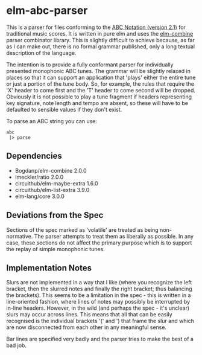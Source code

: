elm-abc-parser
==============

This is a parser for files conforming to the [ABC Notation (version 2.1)](http://abcnotation.com/wiki/abc:standard:v2.1) for traditional music scores. It is written in pure elm and uses the [elm-combine](https://github.com/Bogdanp/elm-combine) parser combinator library.  This is slightly difficult to achieve because, as far as I can make out, there is no formal grammar published, only a long textual description of the language.

The intention is to provide a fully conformant parser for individually presented monophonic ABC tunes.  The grammar will be slightly relaxed in places so that it can support an application that 'plays' either the entire tune or just a portion of the tune body.  So, for example, the rules that require the 'X' header to come first and the 'T' header to come second will be dropped.  Obviously it is not possible to play a tune fragment if headers representing key signature, note length and tempo are absent, so these will have to be defaulted to sensible values if they don't exist.

To parse an ABC string you can use:

    abc
     |> parse
     
Dependencies
------------

*  Bogdanp/elm-combine 2.0.0
*  imeckler/ratio 2.0.0
*  circuithub/elm-maybe-extra 1.6.0
*  circuithub/elm-list-extra 3.9.0
*  elm-lang/core 3.0.0

Deviations from the Spec
------------------------

Sections of the spec marked as 'volatile' are treated as being non-normative.  The parser attempts to treat them as liberally as possible.  In any case, these sections do not affect the primary purpose which is to support the replay of simple monophonic tunes.

Implementation Notes
--------------------

Slurs are not implemented in a way that I like (where you recognize the left bracket, then the slurred notes and finally the right bracket; thus balancing the brackets).  This seems to be a limitation in the spec - this is written in a line-oriented fashion, where lines of notes may possibly be interrupted by in-line headers. However, in the wild (and perhaps the spec - it's unclear) slurs may occur across lines.  This means that all that can be easily recognised is the individual brackets '(' and ') that frame   the slur and which are now disconnected from each other in any meaningful sense.

Bar lines are specified very badly and the parser tries to make the best of a bad job.
 
 




